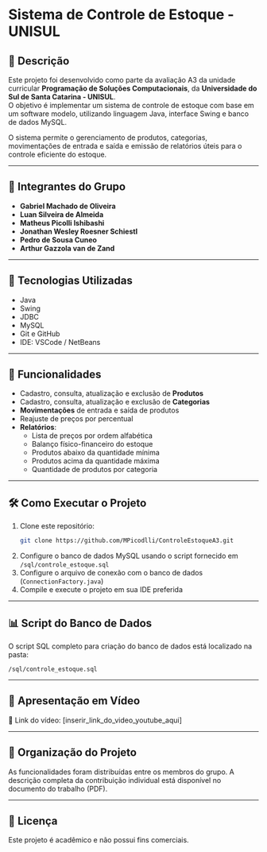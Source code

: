 # Sistema de Controle de Estoque - UNISUL

## 📌 Descrição

Este projeto foi desenvolvido como parte da avaliação A3 da unidade curricular **Programação de Soluções Computacionais**, da **Universidade do Sul de Santa Catarina - UNISUL**.  
O objetivo é implementar um sistema de controle de estoque com base em um software modelo, utilizando linguagem Java, interface Swing e banco de dados MySQL.

O sistema permite o gerenciamento de produtos, categorias, movimentações de entrada e saída e emissão de relatórios úteis para o controle eficiente do estoque.

---

## 👥 Integrantes do Grupo

- **Gabriel Machado de Oliveira**
- **Luan Silveira de Almeida**
- **Matheus Picolli Ishibashi**
- **Jonathan Wesley Roesner Schiestl**
- **Pedro de Sousa Cuneo**
- **Arthur Gazzola van de Zand**

---

## 🔧 Tecnologias Utilizadas

- Java
- Swing
- JDBC
- MySQL
- Git e GitHub
- IDE: VSCode / NetBeans

---

## 📂 Funcionalidades

- Cadastro, consulta, atualização e exclusão de **Produtos**
- Cadastro, consulta, atualização e exclusão de **Categorias**
- **Movimentações** de entrada e saída de produtos
- Reajuste de preços por percentual
- **Relatórios**:
  - Lista de preços por ordem alfabética
  - Balanço físico-financeiro do estoque
  - Produtos abaixo da quantidade mínima
  - Produtos acima da quantidade máxima
  - Quantidade de produtos por categoria

---

## 🛠️ Como Executar o Projeto

1. Clone este repositório:
   ```bash
   git clone https://github.com/MPicodlli/ControleEstoqueA3.git
   ```
2. Configure o banco de dados MySQL usando o script fornecido em `/sql/controle_estoque.sql`
3. Configure o arquivo de conexão com o banco de dados (`ConnectionFactory.java`)
4. Compile e execute o projeto em sua IDE preferida

---

## 📊 Script do Banco de Dados

O script SQL completo para criação do banco de dados está localizado na pasta:
```
/sql/controle_estoque.sql
```

---

## 🎥 Apresentação em Vídeo

🔗 Link do vídeo: [inserir_link_do_video_youtube_aqui]

---

## 📁 Organização do Projeto

As funcionalidades foram distribuídas entre os membros do grupo. A descrição completa da contribuição individual está disponível no documento do trabalho (PDF).

---

## 📘 Licença

Este projeto é acadêmico e não possui fins comerciais.
